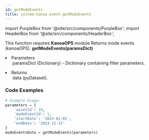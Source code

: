 ```yaml
---
id: getModeEvents
title: system.kanoa.event.getModeEvents
---
```


import PurpleBox from '@site/src/components/PurpleBox';
import HeaderBox from '@site/src/components/HeaderBox';

<PurpleBox>This function requires <b>KanoaOPS</b> module</PurpleBox>
<HeaderBox header="Description">Returns mode events (kanoaOPS).</HeaderBox>
<HeaderBox header="Syntax">
    <b>getModeEvents(paramsDict)</b>
    <li>Parameters <br />
        <ul>paramsDict (Dictionary) - Dictionary containing filter parameters.</ul>
    </li>
    <li>Returns <br />
        <ul>data (pyDataset).</ul>
    </li>
</HeaderBox>

### Code Examples

```python
# Example Usage:
parameters = {
    'assetId': 18,
    'modeEventId': 1,
    'startDate': '2023-01-01',
    'endDate': '2023-12-31'
}
modeEventsData = getModeEvents(parameters)